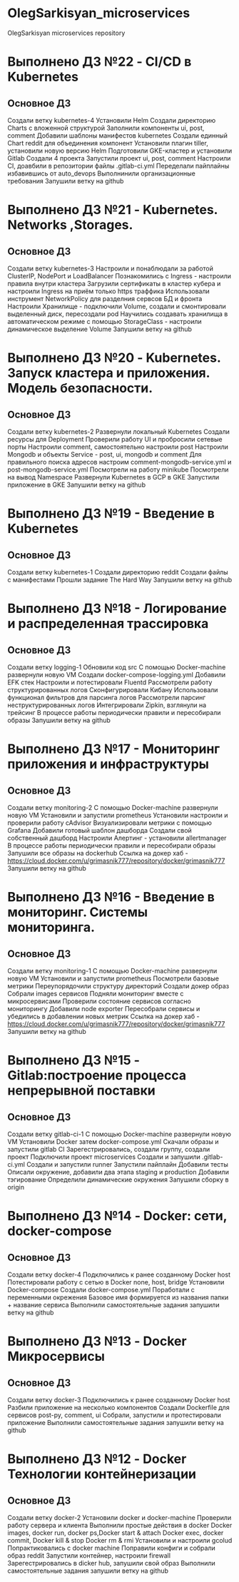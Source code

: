 # OlegSarkisyan_microservices
OlegSarkisyan microservices repository

# Выполнено ДЗ №22 - CI/CD в Kubernetes

##  Основное ДЗ
Создали ветку kubernetes-4
Установили Helm
Создали директорию Charts с вложенной структурой
Заполнили компоненты ui, post, comment
Добавили шаблоны манифестов kubernetes
Создали единный Chart reddit для объединения компонент
Установили плагин tiller, установили новую версию Helm
Подготовили GKE-кластер и установили Gitlab 
Создали 4 проекта
Запустили проект ui, post, comment 
Настроили CI, доавбили в репозитории файлы .gitlab-ci.yml
Переделали пайплайны избавившись от auto_devops
Выполнинили организационные требования
Запушили ветку на github

# Выполнено ДЗ №21 - Kubernetes. Networks ,Storages.

##  Основное ДЗ
Создали ветку kubernetes-3
Настроили и понаблюдали за работой ClusterIP, NodePort и LoadBalancer
Познакомились с Ingress - настроили правила внутри кластера
Загрузили сертификаты в кластер кубера и настроили Ingress на приём только https траффика
Использовали инструмент NetworkPolicy для разделния сервсов БД и фронта 
Настроили Хранилище - подключили Volume, создали и смонтировали выделенный диск, пересоздали pod
Научились создавать хранилища в автоматическом режиме с помощью StorageClass - настроили динамическое выделение Volume 
Запушили ветку на github


# Выполнено ДЗ №20 - Kubernetes. Запуск кластера и приложения. Модель безопасности.

##  Основное ДЗ
Создали ветку kubernetes-2
Развернули локальный Kubernetes
Создали ресурсы для Deployment 
Проверили работу UI и пробросили сетевые порты
Настроили comment, самостоятельно настроили post
Настроили Mongodb и объекты Service - post, ui, mongodb и comment
Для правильного поиска адресов настроим comment-mongodb-service.yml и post-mongodb-service.yml
Посмотрели на работу minikube
Посмотрели на вывод Namespace
Развернули Kubernetes в GСP в GKE
Запустили приложение в GKE
Запушили ветку на github


# Выполнено ДЗ №19 - Введение в Kubernetes

##  Основное ДЗ
Создали ветку kubernetes-1
Создали директорию reddit
Создали файлы с манифестами
Прошли задание The Hard Way
Запушили ветку на github

# Выполнено ДЗ №18 - Логирование и распределенная трассировка

##  Основное ДЗ
Создали ветку logging-1
Обновили код src
С помощью Docker-machine развернули новую VM
Создали docker-compose-logging.yml
Добавили EFK стек
Настроили и потестировали Fluentd
Рассмотрели работу структурированных логов
Сконфигурировали Кибану
Использовали функционал фильтров для парсинга логов
Рассмотрели парсинг неструктурированных логов
Интегрировали Zipkin, взглянули на трейсинг
В процессе работы периодически правили и пересобирали образы
Запушили ветку на github


# Выполнено ДЗ №17 - Мониторинг приложения и инфраструктуры

##  Основное ДЗ
Создали ветку monitoring-2
С помощью Docker-machine развернули новую VM
Установили и запустили prometheus
Установили настроили и проверили работу cAdvisor
Визуализировали метрики с помощью Grafana 
Добавили готовый шаблон дашборда
Создали свой собственный дашборд
Настроили Алертинг - установили allertmanager
В процессе работы периодически правили и пересобирали образы
Запушили все образы на dockerhub
Ссылка на докер хаб - https://cloud.docker.com/u/grimasnik777/repository/docker/grimasnik777
Запушили ветку на github


# Выполнено ДЗ №16 - Введение в мониторинг. Системы мониторинга.

##  Основное ДЗ
Создали ветку monitoring-1
С помощью Docker-machine развернули новую VM
Установили и запустили prometheus
Посмотрели базовые метрики
Переупорядочили структуру директорий
Создали докер образ
Собрали images сервисов
Подняли мониторинг вместе с микросервисами
Проверили состояние сервисов согласно мониторингу
Добавили node exporter
Пересобрали сервисы и убедились в добавлении новых метрик
Ссылка на докер хаб - https://cloud.docker.com/u/grimasnik777/repository/docker/grimasnik777
Запушили ветку на github


# Выполнено ДЗ №15 - Gitlab:построение процесса непрерывной поставки 

##  Основное ДЗ
Создали ветку gitlab-ci-1
С помощью Docker-machine развернули новую VM 
Установили Docker затем docker-compose.yml
Скачали образы и запустили gitlab CI 
Зарегестрировались, создали группу, создали проект
Подключили проект microservices
Создали и запушили .gitlab-ci.yml
Создали и запустили runner
Запустили пайплайн
Добавили тесты
Описали окружение, добавили два этапа staging и production
Добавили тэгирование 
Определили динамические окружения
Запушили сборку в origin

# Выполнено ДЗ №14 - Docker: сети, docker-compose

##  Основное ДЗ
Создали ветку docker-4
Подключились к ранее созданному Docker host
Потестировали работу с сетью в Docker
none, host, bridge
Установили Docker-compose
Создали docker-compose.yml
Поработали с переменными окрeжения
Базовое имя формируется из названия папки + название сервиса
Выполнили самостоятельные задания
запушили ветку на github

# Выполнено ДЗ №13 - Docker Микросервисы

##  Основное ДЗ
Создали ветку docker-3
Подключились к ранее созданному Docker host
Разбили приложение на несколько компонентов
Создали Dockerfile для сервисов post-py, comment, ui
Собрали, запустили и протестировали приложение
Выполнили самостоятельные задания
запушили ветку на github

# Выполнено ДЗ №12 - Docker Технологии контейнеризации

##  Основное ДЗ
Создали ветку docker-2
Установили docker и docker-machine
Проверили работу сервера и клиента
Выполнили простые действия в docker
Docker images, docker run, docker ps,Docker start & attach
Docker exec, docker commit, Docker kill & stop
Docker rm & rmi
Установили и настроили gcolud
Попрактиковались с docker machine
Поправили конфиги и собрали образ reddit
Запустили контейнер, настроили firewall
Зарегестрировались в dicker hub, запушили свой образ
Выполнили самостоятельные задания
запушили ветку на github

